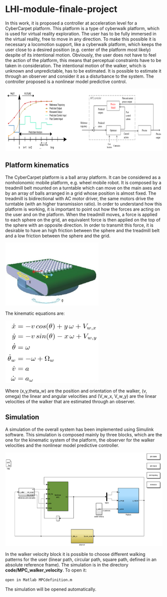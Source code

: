 # LHI-module-finale-project
In this work, it is proposed a controller at acceleration level for a CyberCarpet platform. This platform is a type of
cyberwalk platform, which is used for virtual reality exploration. The user has to be fully immersed in the virtual reality,
free to move in any direction. To make this possible it is necessary a locomotion support, like a cyberwalk platform,
which keeps the user close to a desired position (e.g. center of the platform most likely) despite of its intentional motion.
Obviously, the user does not have to feel the action of the platform, this means that perceptual constraints have to be
taken in consideration.
The intentional motion of the walker, which is unknown and unpredictable, has to be estimated. It is possible to
estimate it through an observer and consider it as a disturbance to the system.
The controller proposed is a nonlinear model predictive control.

<img src="https://github.com/thoreauA/cybercarpet-walker-position-control/raw/main/pictures/SchemeNMPC.png" width="700" height="200">

## Platform kinematics
The CyberCarpet platform is a ball array platform. It can be considered as a nonholonomic mobile
platform, e.g. wheel mobile robot. It is composed by a treadmill belt mounted on a turntable which can move on the main axes and by an array of balls arranged in a grid whose position is almost fixed. The treadmill is bidirectional with AC motor driver, the same motors drive the turntable (with an higher transmission ratio).
In order to understand how this platform is working, it is important to point out how the forces are acting on the user and on the platform. When the treadmill moves, a force is applied to each sphere on the grid, an equivalent force is then applied on the top of the sphere with an opposite direction. In order to transmit this force, it is desirable to have an high friction between the sphere and the treadmill belt and a low friction between the sphere and the grid.

<img src="https://github.com/thoreauA/cybercarpet-walker-position-control/raw/main/pictures/PlatformScheme.png" width="300" height="200">

The kinematic equations are:

<img src="https://github.com/thoreauA/cybercarpet-walker-position-control/raw/main/pictures/equations.png" width="300" height="200">

Where (x,y,theta_w) are the position and orientation of the walker, (v, omega) the linear and angular velocities and (V_w_x, V_w_y) are the linear velocities of the walker that are estimated through an observer.

## Simulation
A simulation of the overall system has been implemented using Simulink software. This simulation is composed mainly by three blocks, which are the one for the kinematic system of the platform, the observer for the walker velocities and the nonlinear model predictive controller.

<img src="https://github.com/thoreauA/cybercarpet-walker-position-control/raw/main/pictures/SimulinkScheme.png" width="700" height="300">

In the walker velocity block it is possible to choose different walking patterns for the user (linear path, circular path, square path, defined in an absolute reference frame). 
The simulation is in the directory **code/MPC_walker_velocity**. To open it:
 
 	open in Matlab MPCdefinition.m
 	
The simulation will be opened automatically.






